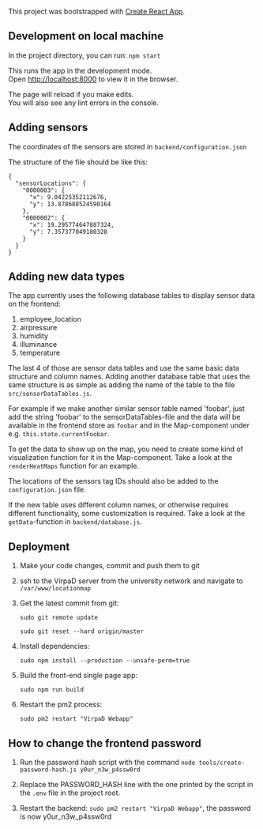 This project was bootstrapped with [Create React App](https://github.com/facebook/create-react-app).

## Development on local machine

In the project directory, you can run: `npm start`

This runs the app in the development mode.<br>
Open [http://localhost:8000](http://localhost:8000) to view it in the browser.

The page will reload if you make edits.<br>
You will also see any lint errors in the console.

## Adding sensors

The coordinates of the sensors are stored in `backend/configuration.json`

The structure of the file should be like this:

```
{
  "sensorLocations": {
    "0000003": {
      "x": 9.04225352112676,
      "y": 13.878688524590164
    },
    "0000002": {
      "x": 19.295774647887324,
      "y": 7.357377049180328
    }
  }
}
```


## Adding new data types

The app currently uses the following database tables to display sensor data on the frontend:

1. employee_location
2. airpressure
3. humidity
4. illuminance
5. temperature

The last 4 of those are sensor data tables and use the same basic data structure and column names. Adding another database table that uses the same structure is as simple as adding the name of the table to the file `src/sensorDataTables.js`.

For example if we make another similar sensor table named 'foobar', just add the string 'foobar' to the sensorDataTables-file and the data will be available in the frontend store as `foobar` and in the Map-component under e.g. `this.state.currentFoobar`.

To get the data to show up on the map, you need to create some kind of visualization function for it in the Map-component. Take a look at the `renderHeatMaps` function for an example.

The locations of the sensors tag IDs should also be added to the `configuration.json` file.

If the new table uses different column names, or otherwise requires different functionality, some customization is required. Take a look at the `getData`-function in `backend/database.js`.

## Deployment

1. Make your code changes, commit and push them to git

2. ssh to the VirpaD server from the university network and navigate to `/var/www/locationmap`

3. Get the latest commit from git:

   `sudo git remote update`

   `sudo git reset --hard origin/master`

4. Install dependencies:

   `sudo npm install --production --unsafe-perm=true`

5. Build the front-end single page app:

   `sudo npm run build`

6. Restart the pm2 process:

   `sudo pm2 restart "VirpaD Webapp"`

## How to change the frontend password

1. Run the password hash script with the command `node tools/create-password-hash.js y0ur_n3w_p4ssw0rd`

2. Replace the PASSWORD_HASH line with the one printed by the script in the `.env` file in the project root.

3. Restart the backend: `sudo pm2 restart "VirpaD Webapp"`, the password is now y0ur_n3w_p4ssw0rd



